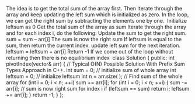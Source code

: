 The idea is to get the total sum of the array first. Then Iterate through the array and keep updating the left sum which is initialized as zero. In the loop, we can get the right sum by subtracting the elements one by one.
​
Initialize leftsum  as 0
Get the total sum of the array as sum
Iterate through the array and for each index i, do the following:
Update the sum to get the right sum.
sum = sum – arr[i]
The sum is now the right sum
If leftsum is equal to the sum, then return the current index.
update left sum for the next iteration.
leftsum = leftsum + arr[i]
Return -1
If we come out of the loop without returning then there is no equilibrium index
​
class Solution {
public:
int pivotIndex(vector<int>& arr) {
// Typical O(N) Possible Solution With Prefix Sum Types Approach in C++.
int sum = 0; // initialize sum of whole array
int leftsum = 0; // initialize leftsum
int n = arr.size( );
// Find sum of the whole array
for (int i = 0; i < n; ++i)
sum += arr[i];
for (int i = 0; i < n; ++i) {
sum -= arr[i]; // sum is now right sum for index i
if (leftsum == sum)
return i;
leftsum += arr[i];
}
return -1;
}
};